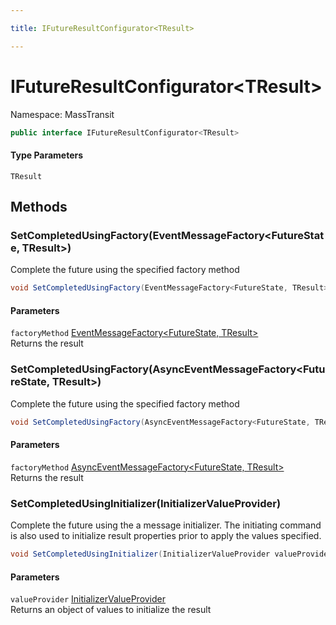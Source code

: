```yaml
---

title: IFutureResultConfigurator<TResult>

---
```


# IFutureResultConfigurator\<TResult\>

Namespace: MassTransit

```csharp
public interface IFutureResultConfigurator<TResult>
```

#### Type Parameters

`TResult`<br/>

## Methods

### **SetCompletedUsingFactory(EventMessageFactory\<FutureState, TResult\>)**

Complete the future using the specified factory method

```csharp
void SetCompletedUsingFactory(EventMessageFactory<FutureState, TResult> factoryMethod)
```

#### Parameters

`factoryMethod` [EventMessageFactory\<FutureState, TResult\>](../../masstransit-abstractions/masstransit/eventmessagefactory-2)<br/>
Returns the result

### **SetCompletedUsingFactory(AsyncEventMessageFactory\<FutureState, TResult\>)**

Complete the future using the specified factory method

```csharp
void SetCompletedUsingFactory(AsyncEventMessageFactory<FutureState, TResult> factoryMethod)
```

#### Parameters

`factoryMethod` [AsyncEventMessageFactory\<FutureState, TResult\>](../../masstransit-abstractions/masstransit/asynceventmessagefactory-2)<br/>
Returns the result

### **SetCompletedUsingInitializer(InitializerValueProvider)**

Complete the future using the a message initializer. The initiating command is also used to initialize
 result properties prior to apply the values specified.

```csharp
void SetCompletedUsingInitializer(InitializerValueProvider valueProvider)
```

#### Parameters

`valueProvider` [InitializerValueProvider](../masstransit/initializervalueprovider)<br/>
Returns an object of values to initialize the result
